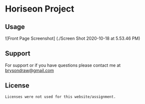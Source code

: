 # Horiseon Project

## Usage

![Front Page Screenshot] (./Screen Shot 2020-10-18 at 5.53.46 PM)

## Support 

   For support or if you have questions please contact me at brysondraw@gmail.com

## License

    Licenses were not used for this website/assignment.  